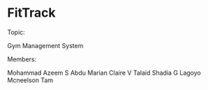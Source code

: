 # FitTrack

Topic:

Gym Management System 

Members:

Mohammad Azeem S Abdu 
Marian Claire V Talaid
Shadia G Lagoyo
Mcneelson Tam